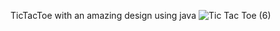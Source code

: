 TicTacToe with an amazing design using java
![Tic Tac Toe (6)](https://github.com/rashamughal/AndroidPlaylistDemo/assets/168486874/44be82a5-8666-4dff-b95f-6f96c11dc462)
